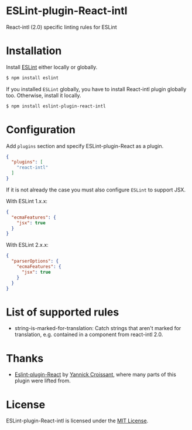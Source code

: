 ESLint-plugin-React-intl
===================

React-intl (2.0) specific linting rules for ESLint

# Installation

Install [ESLint](https://www.github.com/eslint/eslint) either locally or globally.

```sh
$ npm install eslint
```

If you installed `ESLint` globally, you have to install React-intl plugin globally too. Otherwise, install it locally.

```sh
$ npm install eslint-plugin-react-intl
```

# Configuration

Add `plugins` section and specify ESLint-plugin-React as a plugin.

```json
{
  "plugins": [
    "react-intl"
  ]
}
```


If it is not already the case you must also configure `ESLint` to support JSX.

With ESLint 1.x.x:

```json
{
  "ecmaFeatures": {
    "jsx": true
  }
}
```

With ESLint 2.x.x:

```json
{
  "parserOptions": {
    "ecmaFeatures": {
      "jsx": true
    }
  }
}
```

# List of supported rules

* string-is-marked-for-translation: Catch strings that aren't marked for translation, e.g. contained in a <FormattedSomething /> component from react-intl 2.0.

# Thanks
* [Eslint-plugin-React](https://github.com/yannickcr/eslint-plugin-react) by [Yannick Croissant](https://github.com/yannickcr), where many parts of this plugin were lifted from.

# License

ESLint-plugin-React-intl is licensed under the [MIT License](http://www.opensource.org/licenses/mit-license.php).


[npm-url]: https://npmjs.org/package/eslint-plugin-react-intl
